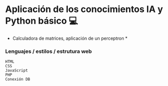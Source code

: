 # Aplicación de los conocimientos IA y Python básico :computer:
* Calculadora de matrices, aplicación de un perceptron *
### Lenguajes / estilos / estrutura web
```
HTML
CSS
JavaScript
PHP
Conexión DB
```
